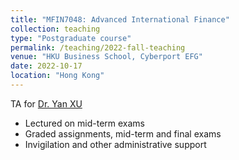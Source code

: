 ```yaml
---
title: "MFIN7048: Advanced International Finance"
collection: teaching
type: "Postgraduate course"
permalink: /teaching/2022-fall-teaching
venue: "HKU Business School, Cyberport EFG"
date: 2022-10-17
location: "Hong Kong"
---
```


TA for [Dr. Yan XU](https://www.hkubs.hku.hk/people/yan-xu/)
- Lectured on mid-term exams
- Graded assignments, mid-term and final exams
- Invigilation and other administrative support
